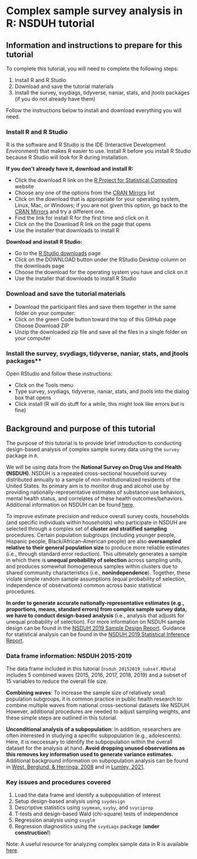 # Complex sample survey analysis in R: NSDUH tutorial

## Information and instructions to prepare for this tutorial
To complete this tutorial, you will need to complete the following steps:
1. Install R and R Studio
2. Download and save the tutorial materials
3. Install the survey, svydiags, tidyverse, naniar, stats, and jtools packages (if you do not already have them)

Follow the instructions below to install and download everything you will need.

### Install R and R Studio
R is the software and R Studio is the IDE (Interactive Development Environment) that makes R easier to use. Install R before you install R Studio because R Studio will look for R during installation.

**If you don't already have it, download and install R:**
+ Click the download R link on the [R Project for Statistical Computing](https://www.r-project.org/) website
+ Choose any one of the options from the [CRAN Mirrors](https://cran.r-project.org/mirrors.html) list
+ Click on the download that is appropriate for your operating system, Linux, Mac, or Windows; if you are not given this option, go back to the [CRAN Mirrors](https://cran.r-project.org/mirrors.html) and try a different one.
+ Find the link for install R for the first time and click on it
+ Click on the the Download R link on the page that opens
+ Use the installer that downloads to install R

**Download and install R Studio:**
+ Go to the [R Studio downloads](https://www.rstudio.com/products/rstudio/download/) page
+ Click on the DOWNLOAD button under the RStudio Desktop column on the downloads page
+ Choose the download for the operating system you have and click on it
+ Use the installer that downloads to install R Studio

### Download and save the tutorial materials
+ Download the participant files and save them together in the same folder on your computer:
+ Click on the green Code button toward the top of this GitHub page
Choose Download ZIP
+ Unzip the downloaded zip file and save all the files in a single folder on your computer

### Install the survey, svydiags, tidyverse, naniar, stats, and jtools packages**

Open RStudio and follow these instructions:
+ Click on the Tools menu
+ Type survey, svydiags, tidyverse, naniar, stats, and jtools into the dialog box that opens
+ Click install (R will do stuff for a while, this might look like errors but is fine)

## **Background and purpose of this tutorial**

The purpose of this tutorial is to provide brief introduction to conducting design-based analysis of complex sample survey data using the `survey` package in `R`.

We will be using data from the **National Survey on Drug Use and Health (NSDUH)**. NSDUH is a repeated cross-sectional household survey distributed annually to a sample of non-institutionalized residents of the United States. Its primary aim is to monitor drug and alcohol use by providing nationally-representative estimates of substance use behaviors, mental health status, and correlates of these health outcomes/behaviors. Additional information on NSDUH can be found [here](https://nsduhweb.rti.org/respweb/about_nsduh.html).

To improve estimate precision and reduce overall survey costs, households (and specific individuals within households) who participate in NSDUH are selected through a complex set of **cluster and stratified sampling** procedures. Certain population subgroups (including younger people, Hispanic people, Black/African-American people) are also **oversampled relative to their general population size** to produce more reliable estimates (i.e., through standard error reduction). This ultimately generates a sample in which there is **unequal probability of selection** across sampling units, and produces somewhat homogeneous samples within clusters due to shared community characteristics (i.e., **nonindependence**). Together, these violate simple random sample assumptions (equal probability of selection, independence of observations) common across basic statistical procedures. 

**In order to generate accurate nationally-representative estimates (e.g., proportions, means, standard errors) from complex sample survey data, we have to conduct design-based analysis** (i.e., analysis that adjusts for unequal probability of selection). For more information on NSDUH sample design can be found in the [NSDUH 2019 Sample Design Report](https://www.samhsa.gov/data/sites/default/files/reports/rpt34664/NSDUHmrbSampleDesign2019.pdf). Guidance for statistical analysis can be found in the [NSDUH 2019 Statistical Inference Report](https://www.samhsa.gov/data/sites/default/files/reports/rpt34666/NSDUHmrbStatInference2019.pdf).

### Data frame information: NSDUH 2015-2019

The data frame included in this tutorial (`nsduh_20152019_subset.RData`) includes 5 combined waves (2015, 2016, 2017, 2018, 2019) and a subset of 15 variables to reduce the overall file size.

**Combining waves**: To increase the sample size of relatively small population subgroups, it is common practice in public health research to combine multiple waves from national cross-sectional datasets like NSDUH. However, additional procedures are needed to adjust sampling weights, and these simple steps are outlined in this tutorial.

**Unconditional analysis of a subpopulation**: In addition, researchers are often interested in studying a specific subpopulation (e.g., adolescents). Here, it is neccessary to identify the subpopulation within the overall dataset for the analysis at hand. **Avoid dropping unused observations as this removes key information used to generate variance estimates.** Additional background information on subpopulation analysis can be found in [West, Berglund, & Herringa, 2008](https://journals.sagepub.com/doi/pdf/10.1177/1536867X0800800404) and in [Lumley, 2021](https://cran.r-project.org/web/packages/survey/vignettes/domain.pdf).

### Key issues and procedures covered
1. Load the data frame and identify a subpopulation of interest
2. Setup design-based analysis using `svydesign`
3. Descriptive statistics using `svymean`, `svyby`, and `svyciprop`
4. T-tests and design-based Wald (chi-square) tests of independence
5. Regression analysis using `svyglm` 
6. Regression diagnositics using the `svydiags` package (**under construction!**)

Note: A useful resource for analyzing complex sample data in R is available [here](http://asdfree.com/national-study-on-drug-use-and-health-nsduh.html).
